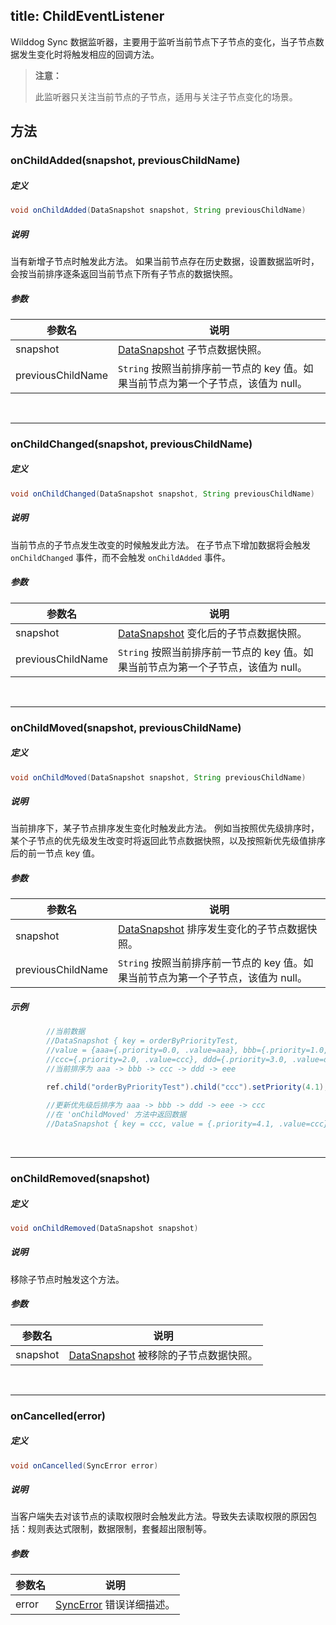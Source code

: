 title:  ChildEventListener
---

Wilddog Sync 数据监听器，主要用于监听当前节点下子节点的变化，当子节点数据发生变化时将触发相应的回调方法。 
<blockquote class="warning">
  <p><strong>注意：</strong></p>
  此监听器只关注当前节点的子节点，适用与关注子节点变化的场景。
</blockquote>

## 方法

### onChildAdded(snapshot, previousChildName)
##### 定义

```java
void onChildAdded(DataSnapshot snapshot, String previousChildName)
```

##### 说明

当有新增子节点时触发此方法。
如果当前节点存在历史数据，设置数据监听时，会按当前排序逐条返回当前节点下所有子节点的数据快照。

##### 参数

参数名 | 说明
--- | ---
snapshot | [DataSnapshot](/sync/java/api/DataSnapshot.html) 子节点数据快照。
previousChildName | `String` 按照当前排序前一节点的 key 值。如果当前节点为第一个子节点，该值为 null。

</br>

---
### onChildChanged(snapshot, previousChildName)
##### 定义

```java
void onChildChanged(DataSnapshot snapshot, String previousChildName)
```

##### 说明

当前节点的子节点发生改变的时候触发此方法。
在子节点下增加数据将会触发 `onChildChanged` 事件，而不会触发 `onChildAdded` 事件。

##### 参数

参数名 | 说明
--- | ---
snapshot | [DataSnapshot](/sync/java/api/DataSnapshot.html) 变化后的子节点数据快照。
previousChildName | `String` 按照当前排序前一节点的 key 值。如果当前节点为第一个子节点，该值为 null。

</br>

---
### onChildMoved(snapshot, previousChildName)
##### 定义

```java
void onChildMoved(DataSnapshot snapshot, String previousChildName)
```

##### 说明

当前排序下，某子节点排序发生变化时触发此方法。
例如当按照优先级排序时，某个子节点的优先级发生改变时将返回此节点数据快照，以及按照新优先级值排序后的前一节点 key 值。

##### 参数

参数名 | 说明
--- | ---
snapshot | [DataSnapshot](/sync/java/api/DataSnapshot.html) 排序发生变化的子节点数据快照。
previousChildName | `String` 按照当前排序前一节点的 key 值。如果当前节点为第一个子节点，该值为 null。

##### 示例
```java
        //当前数据
        //DataSnapshot { key = orderByPriorityTest, 
        //value = {aaa={.priority=0.0, .value=aaa}, bbb={.priority=1.0, .value=bbb}, 
        //ccc={.priority=2.0, .value=ccc}, ddd={.priority=3.0, .value=ddd}, eee={.priority=4.0, .value=eee} }
        //当前排序为 aaa -> bbb -> ccc -> ddd -> eee

        ref.child("orderByPriorityTest").child("ccc").setPriority(4.1);
        
        //更新优先级后排序为 aaa -> bbb -> ddd -> eee -> ccc 
        //在 'onChildMoved' 方法中返回数据
        //DataSnapshot { key = ccc, value = {.priority=4.1, .value=ccc} }, prevNode:eee
```

</br>

---
### onChildRemoved(snapshot)
##### 定义

```java
void onChildRemoved(DataSnapshot snapshot)
```

##### 说明

移除子节点时触发这个方法。

##### 参数

参数名 | 说明
--- | ---
snapshot | [DataSnapshot](/sync/java/api/DataSnapshot.html) 被移除的子节点数据快照。
</br>

---

### onCancelled(error)
##### 定义

```java
void onCancelled(SyncError error)
```

##### 说明

当客户端失去对该节点的读取权限时会触发此方法。导致失去读取权限的原因包括：规则表达式限制，数据限制，套餐超出限制等。

##### 参数

参数名 | 说明
--- | ---
error | [SyncError](/sync/java/api/SyncError.html) 错误详细描述。


</br>

